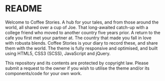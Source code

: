 <h1> README</h1>
<p>Welcome to Coffee Stories. A hub for your tales, and from those around the world, all shared over a cup of Joe. That long-awaited catch-up with a college friend who moved to another country five years prior. A return to the cafe you first met your partner at. The country that made you fall in love with robusta blends. Coffee Stories is your diary to record these, and share them with the world. The theme is fully responsive and optimised, and built using HTML5, CSS3 (SCSS), JavaScript and jQuery.
</p>
<p>This repository and its contents are protected by copyright law. Please submit a request to the owner if you wish to utilise the theme and/or its components/code for your own work.</p>